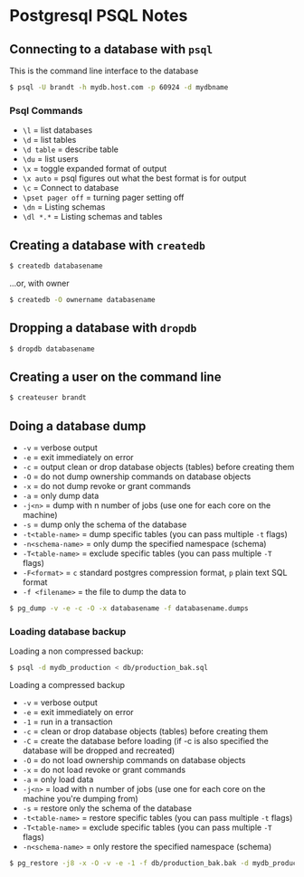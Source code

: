 # Postgresql PSQL Notes

## Connecting to a database with `psql`

This is the command line interface to the database

```bash
$ psql -U brandt -h mydb.host.com -p 60924 -d mydbname
```

### Psql Commands

* `\l` = list databases
* `\d` = list tables
* `\d table` = describe table
* `\du` = list users
* `\x` = toggle expanded format of output
* `\x auto` = psql figures out what the best format is for output
* `\c` = Connect to database
* `\pset pager off` = turning pager setting off
* `\dn` = Listing schemas
* `\dl *.*` = Listing schemas and tables

## Creating a database with `createdb`

```bash
$ createdb databasename
```

...or, with owner

```bash
$ createdb -O ownername databasename
```

## Dropping a database with `dropdb`

```bash
$ dropdb databasename
```

## Creating a user on the command line

```bash
$ createuser brandt
```

## Doing a database dump

* `-v` = verbose output
* `-e` = exit immediately on error
* `-c` = output clean or drop database objects (tables) before creating them
* `-O` = do not dump ownership commands on database objects
* `-x` = do not dump revoke or grant commands
* `-a` = only dump data
* `-j<n>` = dump with n number of jobs (use one for each core on the machine)
* `-s` = dump only the schema of the database
* `-t<table-name>` = dump specific tables (you can pass multiple `-t` flags)
* `-n<schema-name>` = only dump the specified namespace (schema)
* `-T<table-name>` = exclude specific tables (you can pass multiple `-T` flags)
* `-F<format>` = `c` standard postgres compression format, `p` plain text SQL format
* `-f <filename>` = the file to dump the data to

```bash
$ pg_dump -v -e -c -O -x databasename -f databasename.dumps
```

### Loading database backup

Loading a non compressed backup:

```bash
$ psql -d mydb_production < db/production_bak.sql
```

Loading a compressed backup

* `-v` = verbose output
* `-e` = exit immediately on error
* `-1` = run in a transaction
* `-c` = clean or drop database objects (tables) before creating them
* `-C` = create the database before loading (if -c is also specified the database will be dropped and recreated)
* `-O` = do not load ownership commands on database objects
* `-x` = do not load revoke or grant commands
* `-a` = only load data
* `-j<n>` = load with n number of jobs (use one for each core on the machine you're dumping from)
* `-s` = restore only the schema of the database
* `-t<table-name>` = restore specific tables (you can pass multiple `-t` flags)
* `-T<table-name>` = exclude specific tables (you can pass multiple `-T` flags)
* `-n<schema-name>` = only restore the specified namespace (schema)

```bash
$ pg_restore -j8 -x -O -v -e -1 -f db/production_bak.bak -d mydb_production
```
